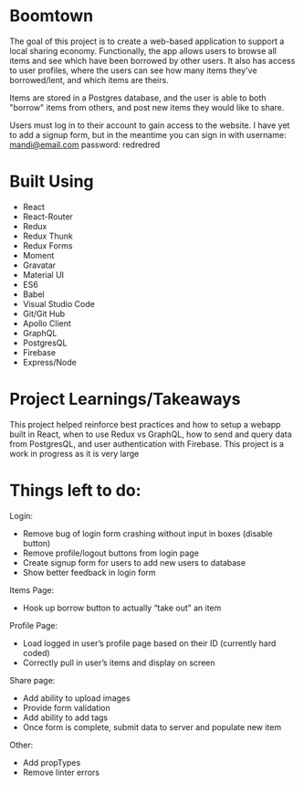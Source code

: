 # Boomtown

The goal of this project is to create a web-based application to support a local sharing economy. Functionally, the app allows users to browse all items and see which have been borrowed by other users. It also has access to user profiles, where the users can see how many items they've borrowed/lent, and which items are theirs.

Items are stored in a Postgres database, and the user is able to both "borrow" items from others, and post new items they would like to share. 

Users must log in to their account to gain access to the website. I have yet to add a signup form, but in the meantime you can sign in with username: mandi@email.com  password: redredred

# Built Using 

- React
- React-Router
- Redux
- Redux Thunk
- Redux Forms
- Moment
- Gravatar
- Material UI
- ES6
- Babel
- Visual Studio Code
- Git/Git Hub
- Apollo Client
- GraphQL
- PostgresQL
- Firebase
- Express/Node

# Project Learnings/Takeaways
This project helped reinforce best practices and how to setup a webapp built in React, when to use Redux vs GraphQL, how to send and query data from PostgresQL, and user authentication with Firebase. This project is a work in progress as it is very large 

# Things left to do:
Login:
- Remove bug of login form crashing without input in boxes (disable button)
- Remove profile/logout buttons from login page
- Create signup form for users to add new users to database
- Show better feedback in login form

Items Page: 
- Hook up borrow button to actually “take out” an item

Profile Page: 
- Load logged in user’s profile page based on their ID (currently hard coded)
- Correctly pull in user’s items and display on screen

Share page:
- Add ability to upload images
- Provide form validation 
- Add ability to add tags
- Once form is complete, submit data to server and populate new item

Other:
- Add propTypes
- Remove linter errors
